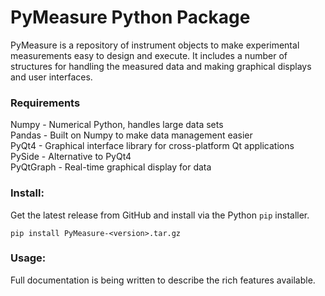 # PyMeasure Python Package #

PyMeasure is a repository of instrument objects to make experimental measurements easy to design and execute. It includes a number of structures for handling the measured data and making graphical displays and user interfaces.

### Requirements ###

Numpy - Numerical Python, handles large data sets   
Pandas - Built on Numpy to make data management easier    
PyQt4 - Graphical interface library for cross-platform Qt applications   
PySide - Alternative to PyQt4   
PyQtGraph - Real-time graphical display for data   


### Install: ###

Get the latest release from GitHub and install via the Python `pip` installer.

```shell
pip install PyMeasure-<version>.tar.gz
```

### Usage: ###

Full documentation is being written to describe the rich features available.